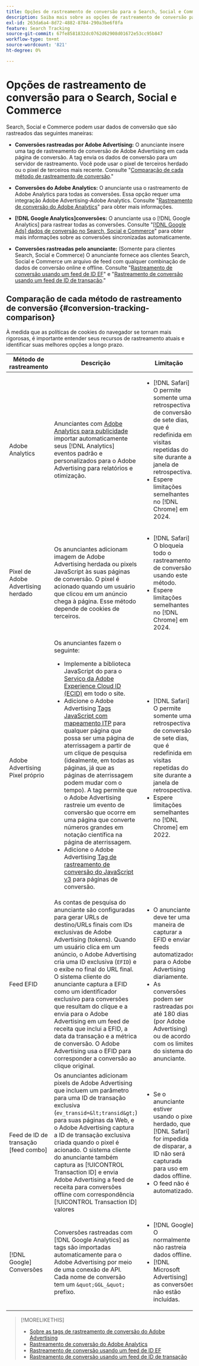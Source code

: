```yaml
---
title: Opções de rastreamento de conversão para o Search, Social e Commerce
description: Saiba mais sobre as opções de rastreamento de conversão para o Search, Social e Commerce.
exl-id: 263da6a4-8d72-4882-8784-290a3be6f8fa
feature: Search Tracking
source-git-commit: 67fe8581832dc0762d62908d01672e53cc95b847
workflow-type: tm+mt
source-wordcount: '821'
ht-degree: 0%

---
```


# Opções de rastreamento de conversão para o Search, Social e Commerce

Search, Social e Commerce podem usar dados de conversão que são rastreados das seguintes maneiras:

* **Conversões rastreadas por Adobe Advertising:** O anunciante insere uma tag de rastreamento de conversão de Adobe Advertising em cada página de conversão. A tag envia os dados de conversão para um servidor de rastreamento. Você pode usar o pixel de terceiros herdado ou o pixel de terceiros mais recente. Consulte &quot;[Comparação de cada método de rastreamento de conversão](#conversion-tracking-comparison).&quot;

* **Conversões do Adobe Analytics:** O anunciante usa o rastreamento de Adobe Analytics para todas as conversões. Essa opção requer uma integração Adobe Advertising-Adobe Analytics. Consulte &quot;[Rastreamento de conversão do Adobe Analytics](conversion-tracking-analytics.md)&quot; para obter mais informações.

* **[!DNL Google Analytics]conversões:** O anunciante usa o [!DNL Google Analytics] para rastrear todas as conversões. Consulte &quot;[[!DNL Google Ads] dados de conversão no Search, Social e Commerce](/help/search-social-commerce/campaign-management/introduction/google-conversion-data.md)&quot; para obter mais informações sobre as conversões sincronizadas automaticamente.

* **Conversões rastreadas pelo anunciante:** (Somente para clientes Search, Social e Commerce) O anunciante fornece aos clientes Search, Social e Commerce um arquivo de feed com qualquer combinação de dados de conversão online e offline. Consulte &quot;[Rastreamento de conversão usando um feed de ID EF](feed-efid.md)&quot; e &quot;[Rastreamento de conversão usando um feed de ID de transação](feed-transaction-id.md).&quot;

## Comparação de cada método de rastreamento de conversão {#conversion-tracking-comparison}

À medida que as políticas de cookies do navegador se tornam mais rigorosas, é importante entender seus recursos de rastreamento atuais e identificar suas melhores opções a longo prazo.

| Método de rastreamento | Descrição | Limitação | Benefícios | Recomendado? |
|----|----|----|----|----|
| Adobe Analytics | Anunciantes com [Adobe Analytics para publicidade](https://experienceleague.adobe.com/docs/advertising/integrations/analytics/overview.html) importar automaticamente seus [!DNL Analytics] eventos padrão e personalizados para o Adobe Advertising para relatórios e otimização. | <ul><li>[!DNL Safari] O permite somente uma retrospectiva de conversão de sete dias, que é redefinida em visitas repetidas do site durante a janela de retrospectiva.</li><li> Espere limitações semelhantes no [!DNL Chrome] em 2024.</li></ul> | <ul><li>Integração perfeita com o [!DNL Analytics]</li> <li>Consulte dados de pesquisa paga em [!DNL Analytics] Analysis Workspace</li><li>Benefícios além da pesquisa paga</li></ul> | Sim |
| Pixel de Adobe Advertising herdado | Os anunciantes adicionam imagem de Adobe Advertising herdada ou pixels JavaScript às suas páginas de conversão. O pixel é acionado quando um usuário que clicou em um anúncio chega à página. Esse método depende de cookies de terceiros. | <ul><li>[!DNL Safari] O bloqueia todo o rastreamento de conversão usando este método.</li><li>Espere limitações semelhantes no [!DNL Chrome] em 2024.</li></ul> | O pixel já está implementado. No entanto, você ainda deve [implementar a tag de mapeamento ITP adicional](itp-conversion-mapping-tag.md).<br><br>Recomendação: alterne para o pixel primário. | Não |
| Adobe Advertising Pixel próprio | Os anunciantes fazem o seguinte: <ul><li>Implemente a biblioteca JavaScript do para o [Serviço da Adobe Experience Cloud ID (ECID)](https://experienceleague.adobe.com/docs/id-service/using/intro/overview.html) em todo o site.</li><li>Adicione o Adobe Advertising [Tags JavaScript com mapeamento ITP](itp-conversion-mapping-tag.md) para qualquer página que possa ser uma página de aterrissagem a partir de um clique de pesquisa (idealmente, em todas as páginas, já que as páginas de aterrissagem podem mudar com o tempo). A tag permite que o Adobe Advertising rastreie um evento de conversão que ocorre em uma página que converte números grandes em notação científica na página de aterrissagem.</li><li>Adicione o Adobe Advertising [Tag de rastreamento de conversão do JavaScript v3](format-conversion-tag-jsv3.md) para páginas de conversão.</li></ul> | <ul><li>[!DNL Safari] O permite somente uma retrospectiva de conversão de sete dias, que é redefinida em visitas repetidas do site durante a janela de retrospectiva.</li><li>Espere limitações semelhantes no [!DNL Chrome] em 2022.</li></ul> | [!DNL Safari] rastreia conversões durante a retrospectiva de sete dias. Como a pesquisa é redefinida em visitas repetidas ao site durante a janela de pesquisa, a limitação não afeta todas [!DNL Safari] usuários. | Não |
| Feed EFID | As contas de pesquisa do anunciante são configuradas para gerar URLs de destino/URLs finais com IDs exclusivas de Adobe Advertising (tokens). Quando um usuário clica em um anúncio, o Adobe Advertising cria uma ID exclusiva (`EFID`) e o exibe no final do URL final. O sistema cliente do anunciante captura a EFID como um identificador exclusivo para conversões que resultam do clique e a envia para o Adobe Advertising em um feed de receita que inclui a EFID, a data da transação e a métrica de conversão. O Adobe Advertising usa o EFID para corresponder a conversão ao clique original. | <ul><li>O anunciante deve ter uma maneira de capturar a EFID e enviar feeds automatizados para o Adobe Advertising diariamente.</li><li>As conversões podem ser rastreadas por até 180 dias (por Adobe Advertising) ou de acordo com os limites do sistema do anunciante.</li></ul> | <ul><li>Esse método usa dados de conversão primários, de modo que não é afetado pelas limitações de cookies de terceiros.</li><li>As conversões online e offline podem ser enviadas em um feed.</li><li>Não são necessárias alterações de código ou tags para o site.</li></ul> | Sim |
| Feed de ID de transação [feed combo] | Os anunciantes adicionam pixels de Adobe Advertising que incluem um parâmetro para uma ID de transação exclusiva (`ev_transid=&lt;transid&gt;`) para suas páginas da Web, e o Adobe Advertising captura a ID de transação exclusiva criada quando o pixel é acionado. O sistema cliente do anunciante também captura as [!UICONTROL Transaction ID] e envia Adobe Advertising a feed de receita para conversões offline com correspondência [!UICONTROL Transaction ID] valores | <ul><li>Se o anunciante estiver usando o pixel herdado, que [!DNL Safari] for impedida de disparar, a ID não será capturada para uso em dados offline.</li><li>O feed não é automatizado.</li></ul> | <ul><li>Se você implementar o pixel primário, a variável [!UICONTROL Transaction ID] é capturado em [!DNL Safari].</li><li>Fornece rastreamento de eventos de conversão offline/aprovados.</li></ul> | Não |
| [!DNL Google] Conversões | Conversões rastreadas com [!DNL Google Analytics] as tags são importadas automaticamente para o Adobe Advertising por meio de uma conexão de API. Cada nome de conversão tem um `&quot;GGL_&quot;` prefixo. | <ul><li>[!DNL Google] O normalmente não rastreia dados offline.</li><li>[!DNL Microsoft Advertising] as conversões não estão incluídas.</li></ul> | [!DNL Google] O usa o aprendizado de máquina para extrapolar&quot;[conversões modeladas](https://support.google.com/google-ads/answer/10081327).&quot; | Não |

<!--
| [!DNL Microsoft Advertising] Conversions | Conversions tracked with [!DNL Microsoft Advertising] universal event tags (UET) are automatically imported to Adobe Advertising via an API connection. Each conversion name has a &quot;???&quot; prefix. | [!DNL Microsoft Advertising] typically doesn't track offline data. [!DNL Google] conversions aren't included. | ?? | No |
-->

>[!MORELIKETHIS]
>
>* [Sobre as tags de rastreamento de conversão do Adobe Advertising](/help/search-social-commerce/tracking/conversion-tracking-advertising.md)
>* [Rastreamento de conversão do Adobe Analytics](/help/search-social-commerce/tracking/conversion-tracking-analytics.md)
>* [Rastreamento de conversão usando um feed de ID EF](/help/search-social-commerce/tracking/feed-efid.md)
>* [Rastreamento de conversão usando um feed de ID de transação](/help/search-social-commerce/tracking/feed-transaction-id.md)

